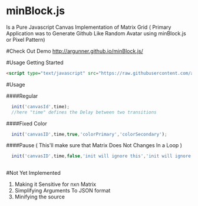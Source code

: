 # minBlock.js
Is a Pure Javascript Canvas Implementation of Matrix Grid ( Primary Application was to Generate Github Like Random Avatar using minBlock.js or Pixel Pattern)



#Check Out Demo 
http://argunner.github.io/minBlock.js/

#Usage
Getting Started
```html
<script type="text/javascript" src="https://raw.githubusercontent.com/argunner/minBlock.js/master/index.js"></script>
```

#Usage

####Regular
```js
  init('canvasId',time);
  //here "time" defines the Delay between two transitions
````
  
####Fixed Color
```js
  init('canvasID',time,true,'colorPrimary','colorSecondary');

```

####Pause ( This'll make sure that Matrix Does Not Changes In a Loop )
```js
  init('canvasID',time,false,'init will ignore this','init will ignore this',true);
  
  ```

#Not Yet Implemented
1. Making it Sensitive for nxn Matrix 
2. Simplifying Arguments To JSON format 
3. Minifying the source

